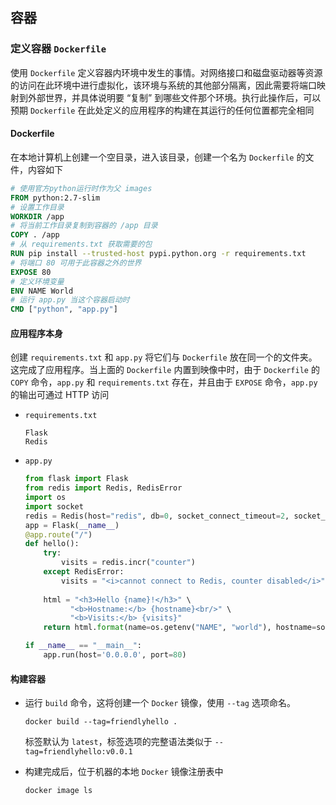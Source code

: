## 容器

### 定义容器 `Dockerfile`

使用 `Dockerfile` 定义容器内环境中发生的事情。对网络接口和磁盘驱动器等资源的访问在此环境中进行虚拟化，该环境与系统的其他部分隔离，因此需要将端口映射到外部世界，并具体说明要 “复制” 到哪些文件那个环境。执行此操作后，可以预期 `Dockerfile` 在此处定义的应用程序的构建在其运行的任何位置都完全相同

#### Dockerfile

在本地计算机上创建一个空目录，进入该目录，创建一个名为 `Dockerfile` 的文件，内容如下

```dockerfile
# 使用官方python运行时作为父 images
FROM python:2.7-slim
# 设置工作目录
WORKDIR /app
# 将当前工作目录复制到容器的 /app 目录
COPY . /app
# 从 requirements.txt 获取需要的包
RUN pip install --trusted-host pypi.python.org -r requirements.txt
# 将端口 80 可用于此容器之外的世界
EXPOSE 80
# 定义环境变量
ENV NAME World
# 运行 app.py 当这个容器启动时
CMD ["python", "app.py"]
```

#### 应用程序本身

创建 `requirements.txt` 和 `app.py` 将它们与 `Dockerfile` 放在同一个的文件夹。这完成了应用程序。当上面的 `Dockerfile` 内置到映像中时，由于 `Dockerfile` 的 `COPY` 命令，`app.py` 和 `requirements.txt` 存在，并且由于 `EXPOSE` 命令，`app.py` 的输出可通过 HTTP 访问

* `requirements.txt`

  ```
  Flask
  Redis
  ```

* `app.py`

  ```python
  from flask import Flask
  from redis import Redis, RedisError
  import os
  import socket
  redis = Redis(host="redis", db=0, socket_connect_timeout=2, socket_timeout=2)
  app = Flask(__name__)
  @app.route("/")
  def hello():
      try:
          visits = redis.incr("counter")
      except RedisError:
          visits = "<i>cannot connect to Redis, counter disabled</i>"
          
      html = "<h3>Hello {name}!</h3>" \
      		"<b>Hostname:</b> {hostname}<br/>" \
          	"<b>Visits:</b> {visits}"
      return html.format(name=os.getenv("NAME", "world"), hostname=socket.gethostname(), visits=visits)
  
  if __name__ == "__main__":
      app.run(host='0.0.0.0', port=80)
  ```

#### 构建容器

* 运行 `build` 命令，这将创建一个 `Docker` 镜像，使用 `--tag` 选项命名。

  ```shell
  docker build --tag=friendlyhello .
  ```

  标签默认为 `latest`，标签选项的完整语法类似于 `--tag=friendlyhello:v0.0.1`

* 构建完成后，位于机器的本地  `Docker` 镜像注册表中

  ```shell
  docker image ls
  ```

  



